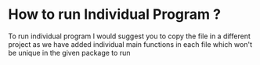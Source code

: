 <h1> How to run Individual Program ?</h1>
To run individual program I would suggest you to copy the file in a different project as we have added individual main functions in each file which won't be unique in the given package to run

